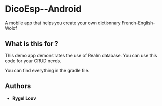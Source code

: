 # DicoEsp--Android

A mobile app that helps you create your own dictionnary French-English-Wolof

## What is this for ?

This demo app demonstrates the use of Realm database. You can use this code for your CRUD needs.

You can find everything in the gradle file.


## Authors

* **Rygel Louv**
